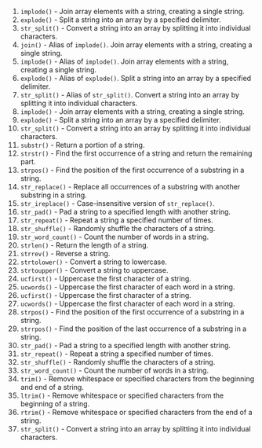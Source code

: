 1. `implode()` - Join array elements with a string, creating a single string.
2. `explode()` - Split a string into an array by a specified delimiter.
3. `str_split()` - Convert a string into an array by splitting it into individual characters.
4. `join()` - Alias of `implode()`. Join array elements with a string, creating a single string.
5. `implode()` - Alias of `implode()`. Join array elements with a string, creating a single string.
6. `explode()` - Alias of `explode()`. Split a string into an array by a specified delimiter.
7. `str_split()` - Alias of `str_split()`. Convert a string into an array by splitting it into individual characters.
8. `implode()` - Join array elements with a string, creating a single string.
9. `explode()` - Split a string into an array by a specified delimiter.
10. `str_split()` - Convert a string into an array by splitting it into individual characters.
11. `substr()` - Return a portion of a string.
12. `strstr()` - Find the first occurrence of a string and return the remaining part.
13. `strpos()` - Find the position of the first occurrence of a substring in a string.
14. `str_replace()` - Replace all occurrences of a substring with another substring in a string.
15. `str_ireplace()` - Case-insensitive version of `str_replace()`.
16. `str_pad()` - Pad a string to a specified length with another string.
17. `str_repeat()` - Repeat a string a specified number of times.
18. `str_shuffle()` - Randomly shuffle the characters of a string.
19. `str_word_count()` - Count the number of words in a string.
20. `strlen()` - Return the length of a string.
21. `strrev()` - Reverse a string.
22. `strtolower()` - Convert a string to lowercase.
23. `strtoupper()` - Convert a string to uppercase.
24. `ucfirst()` - Uppercase the first character of a string.
25. `ucwords()` - Uppercase the first character of each word in a string.
28. `ucfirst()` - Uppercase the first character of a string.
29. `ucwords()` - Uppercase the first character of each word in a string.
30. `strpos()` - Find the position of the first occurrence of a substring in a string.
31. `strrpos()` - Find the position of the last occurrence of a substring in a string.
32. `str_pad()` - Pad a string to a specified length with another string.
33. `str_repeat()` - Repeat a string a specified number of times.
34. `str_shuffle()` - Randomly shuffle the characters of a string.
35. `str_word_count()` - Count the number of words in a string.
36. `trim()` - Remove whitespace or specified characters from the beginning and end of a string.
37. `ltrim()` - Remove whitespace or specified characters from the beginning of a string.
38. `rtrim()` - Remove whitespace or specified characters from the end of a string.
39. `str_split()` - Convert a string into an array by splitting it into individual characters.
